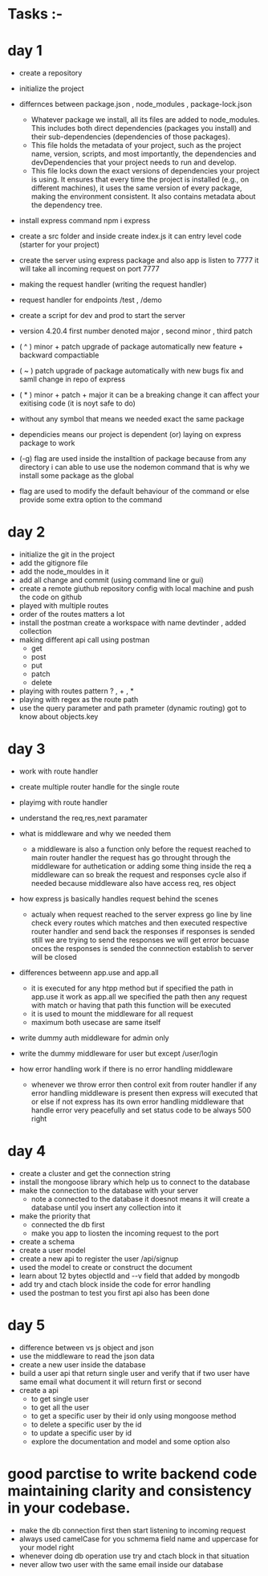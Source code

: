 # Tasks :-

# day 1

- create a repository 
- initialize the project
- differnces between package.json , node_modules , package-lock.json
  - Whatever package we install, all its files are added to node_modules. This includes both direct dependencies (packages you install) and their sub-dependencies (dependencies of those packages).
  - This file holds the metadata of your project, such as the project name, version, scripts, and most importantly, the dependencies and devDependencies that your project needs to run and develop.
  - This file locks down the exact versions of dependencies your project is using. It ensures that every time the project is installed (e.g., on different machines), it uses the same version of every package, making the environment consistent. It also contains metadata about the dependency tree.

- install express command npm i express
- create a src folder and inside create index.js it can entry level code (starter for your project)

- create the server using express package and also app is listen to 7777 it will take all incoming request on port 7777

- making the request handler (writing the request handler)

- request handler for endpoints /test , /demo

- create a script for dev and prod to start the server

- version 4.20.4 first number denoted major , second minor , third patch
- ( ^ ) minor + patch upgrade of package automatically new feature + backward compactiable
- ( ~ ) patch upgrade of package automatically with new bugs fix and samll change in repo of express
- ( * ) minor + patch + major it can be a breaking change it can affect your exitising code (it is noyt safe to do)
- without any symbol that means we needed exact the same package 

- dependicies means our project is dependent (or) laying on express package  to work 

- (-g) flag are used inside the installtion of package because from any directory i can able to use use the nodemon command that is why we install some package as the global

- flag are used to modify the default behaviour of the command or else provide some extra option to the command

# day 2

- initialize the git in the project
- add the gitignore file 
- add the node_mouldes in it
- add all change and commit (using command line or gui)
- create a remote giuthub repository config with local machine and push the code on github
- played with multiple routes 
- order of the routes matters a lot 
- install the postman create a workspace with name devtinder , added collection 
- making different api call using postman
  - get 
  - post 
  - put
  - patch 
  - delete
- playing with routes pattern ? , + , *
- playing with regex as the route path
- use the query parameter and path prameter (dynamic routing) got to know about objects.key

# day 3

- work with route handler
- create multiple router handle for the single route
- playimg with route handler
- understand the req,res,next paramater
- what is middleware and why we needed them 
  - a middleware is also a function only before the request reached to main router handler the request has go throught through the middleware for authetication or adding some thing inside the req a middleware can so break the request and responses cycle also if needed because middleware also have access req, res object 
- how express js basically handles request behind the scenes
  - actualy when request reached to the server express go line by line check every routes which matches and then executed respective router handler and send back the responses if responses is sended still we are trying to send the responses we will get error becuase onces the responses is sended the connnection establish to server will be closed

- differences betweenn app.use and app.all
    - it is executed for any htpp method but if specified the path in app.use it work as app.all we specified the path then any request with match or having that path this function will be executed 
    - it is used to mount the middleware for all request
    - maximum both usecase are same itself 

- write dummy auth middleware for admin only
- write the dummy middleware for user but except /user/login
- how error handling work if there is no error handling middleware
  - whenever we throw error then control exit from router handler if any error handling middleware is present then express will executed that or else if not express has its own error handling middleware that handle error very peacefully and set status code to be always 500 right
  
# day 4

- create a cluster and get the connection string
- install the mongoose library which help us to connect to the database
- make the connection to the database with your server
  - note a connected to the database it doesnot means it will create a database until you insert any collection into it
- make the priority that 
  - connected the db first
  - make you app to liosten the incoming request to the port
- create a schema 
- create a user model 
- create a new api to register the user /api/signup
- used the model to create or construct the document
- learn about 12 bytes objectId and --v field that added by mongodb 
- add try and ctach block inside the code for error handling
- used the postman to test you first api also has been done

# day 5

- difference between vs js object and json
- use the middleware to read the json data
- create a new user inside the database
- build a user api that return single user and verify that if two user have same email what document it will return first or second
- create a api 
  - to get single user
  - to get all the user
  - to get a specific user by their id only using mongoose method 
  - to delete a specific user by the id
  - to update a specific user by id
  - explore the documentation and model and some option also



# good parctise to write backend code maintaining clarity and consistency in your codebase.

- make the db connection first then start listening to incoming request
- always used camelCase for you schmema field name and uppercase for your model right
- whenever doing db operation use try and ctach block in that situation 
- never allow two user with the same email inside our database
